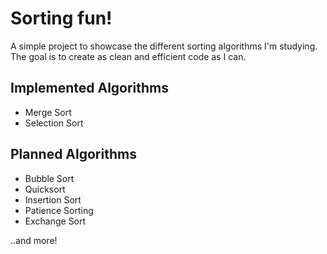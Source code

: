 ﻿# Sorting fun!
A simple project to showcase the different sorting algorithms I'm studying. The goal is to create as clean and efficient code as I can.

## Implemented Algorithms
- Merge Sort
- Selection Sort

## Planned Algorithms
- Bubble Sort
- Quicksort
- Insertion Sort
- Patience Sorting
- Exchange Sort

..and more!

